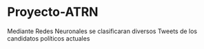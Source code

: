 # Proyecto-ATRN
Mediante Redes Neuronales se clasificaran diversos Tweets de los candidatos políticos actuales
